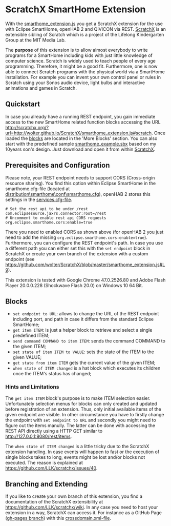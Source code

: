 # ScratchX SmartHome Extension
With the [smarthome_extension.js](http://wolter.github.io/ScratchX/smarthome_extension.js "SmartHome extension for ScratchX") you get a ScratchX extension for the use with Eclipse SmartHome, openHAB 2 and QIVICON via REST. [ScratchX](http://scratchx.org/ "ScratchX") is an extensible sibling of Scratch which is a project of the Lifelong Kindergarten Group at the MIT Media Lab.

The **purpose** of this extension is to allow almost everybody to write programs for a SmartHome including kids with just little knowledge of computer science. Scratch is widely used to teach people of every age programming. Therefore, it might be a good fit. Furthermore, one is now able to connect Scratch programs with the physical world via a SmartHome installation. For example you can invent your own control panel or rules in Scratch using your Sonos audio device, light bulbs and interactive animations and games in Scratch.

## Quickstart
In case you already have a running REST endpoint, you gain immediate access to the new SmartHome related function blocks accessing the URL http://scratchx.org/?url=http://wolter.github.io/ScratchX/smarthome_extension.js#scratch. Once loaded the [blocks](#Blocks) are located in the 'More Blocks' section. You can also start with the predefined sample [smarthome_example.sbx](http://wolter.github.io/ScratchX/smarthome_example.sbx "SmartHome sample for ScratchX") based on my 10years son's design. Just download and open it from within [ScratchX](http://scratchx.org/#scratch "ScratchX"). 

## Prerequisites and Configuration
Please note, your REST endpoint needs to support CORS (Cross-origin resource sharing). You find this option within Eclipse SmartHome in the smarthome.cfg-file (located at [distribution\smarthome\conf\smarthome.cfg](https://github.com/eclipse/smarthome/blob/master/distribution/smarthome/conf/smarthome.cfg#L15-L19 "Eclipse SmartHome configuration")), openHAB 2 stores this settings in the [services.cfg-file](https://github.com/openhab/openhab2/blob/master/distribution/openhabhome/runtime/etc/services.cfg#L26 "openHAB 2 configuration").
```
# Set the rest api to be under /rest 
com.eclipsesource.jaxrs.connector:root=/rest 
# Uncomment to enable rest api CORS requests 
org.eclipse.smarthome.cors:enable=true 
```
There you need to enabled CORS as shown above (for openHAB 2 you just need to add the missing `org.eclipse.smarthome.cors:enable=true`). Furthermore, you can configure the REST endpoint's path. In case you use a different path you can either set this with the `set endpoint` block in ScratchX or create your own branch of the extension with a custom endpoint (see https://github.com/wolter/ScratchX/blob/master/smarthome_extension.js#L9).

This extension is tested with Google Chrome 47.0.2526.80 and Adobe Flash Player 20.0.0.228 (Shockwave Flash 20.0) on Windows 10 64 Bit.

## <a name="Blocks"></a>Blocks

- `set endpoint to URL`: allows to change the URL of the REST endpoint including port, and path in case it differs from the standard Eclipse SmartHome;
- `get item ITEM`: is just a helper block to retrieve and select a single predefined ITEM;
- `send command COMMAND to item ITEM`: sends the command COMMAND to the given ITEM;
- `set state of item ITEM to VALUE`: sets the state of the ITEM to the given VALUE;
- `get state from item ITEM` gets the current value of the given ITEM;
- `when state of ITEM changed` is a hat block which executes its children once the ITEM's status has changed;

### Hints and Limitations
The `get item ITEM` block's purpose is to make ITEM selection easier. Unfortunately selection menus for blocks can only created and updated before registration of an extension. Thus, only initial available items of the given endpoint are visible. In other circumstance you have to firstly change the endpoint with `set endpoint to URL` and secondly you might need to figure out the items manully. The latter can be done with accessing the REST API directly using a HTTP GET similar to  http://127.0.0.1:8080/rest/items.

The `when state of ITEM changed` is a little tricky due to the ScratchX extension handling. In case events will happen to fast or the execution of single blocks takes to long, events might be lost and/or blocks not executed. The reason is explained at https://github.com/LLK/scratchx/issues/40.

## Branching and Extending

If you like to create your own branch of this extension, you find a documentation  of the ScratchX extensibility at https://github.com/LLK/scratchx/wiki. In any case you need to host your extension in a way, ScratchX can access it. For instance as a GitHub Page ([gh-pages branch](https://github.com/wolter/ScratchX/tree/gh-pages "GitHub Pages branch")) with this [crossdomain.xml-file](https://github.com/wolter/ScratchX/blob/gh-pages/crossdomain.xml "Gain crossdomain access").
